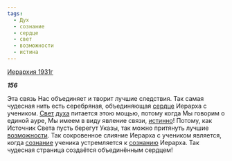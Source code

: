 ```yaml
---
tags:
  - Дух
  - сознание
  - сердце
  - свет
  - возможности
  - истина
---
```

[Иерархия 1931г](https://127.0.0.1:4002/agni/1931)

___156___

Эта связь Нас объединяет и творит лучшие следствия. Так самая чудесная нить есть серебряная, объединяющая [сердце](../../../tags/#сердце) Иерарха с учеником. [Свет](../../../tags/#свет) [духа](../../../tags/#Дух) питается этою мощью, потому когда Мы говорим о единой ауре, Мы имеем в виду явление связи, [истинно](../../../tags/#истина)! Потому, как Источник Света пусть берегут Указы, так можно притянуть лучшие [возможности](../../../tags/#возможности). Так сокровенное слияние Иерарха с учеником является, когда [сознание](../../../tags/#сознание) ученика устремляется к [сознанию](../../../tags/#сознание) Иерарха. Так чудесная страница создаётся объединённым сердцем!   

